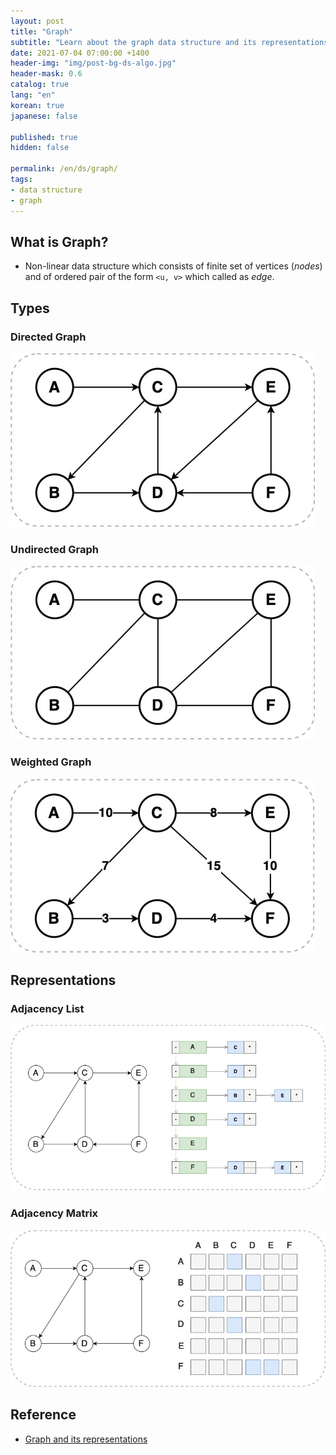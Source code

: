 ```yaml
---
layout: post
title: "Graph"
subtitle: "Learn about the graph data structure and its representations."
date: 2021-07-04 07:00:00 +1400
header-img: "img/post-bg-ds-algo.jpg"
header-mask: 0.6
catalog: true
lang: "en"
korean: true
japanese: false

published: true
hidden: false

permalink: /en/ds/graph/
tags:
- data structure
- graph
---
```


## What is Graph?
- Non-linear data structure which consists of finite set of vertices (_nodes_) and of ordered pair of the form `<u, v>` which called as _edge_.

## Types

### Directed Graph
<img src="/img/in-post/ds-algo/graph/directed-graph.jpg" style="margin-left: 0;" alt="directed graph"> 

### Undirected Graph
<img src="/img/in-post/ds-algo/graph/undirected-graph.jpg" style="margin-left: 0;" alt="undirected graph"> 

### Weighted Graph
<img src="/img/in-post/ds-algo/graph/weighted-graph.jpg" style="margin-left: 0;" alt="weighted graph"> 

## Representations

### Adjacency List
<img src="/img/in-post/ds-algo/graph/adjacency-list.jpg" style="margin-left: 0;" alt="weighted graph"> 

### Adjacency Matrix
<img src="/img/in-post/ds-algo/graph/adjacency-matrix.jpg" style="margin-left: 0;" alt="weighted graph"> 


## Reference
- [Graph and its representations](https://www.geeksforgeeks.org/graph-and-its-representations/)